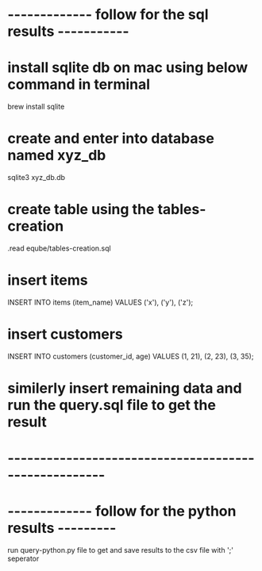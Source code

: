 # ------------- follow for the sql results -----------

# install sqlite db on mac using below command in terminal
brew install sqlite

# create and enter into database named xyz_db
sqlite3 xyz_db.db

# create table using the tables-creation
.read  eqube/tables-creation.sql

# insert items
INSERT INTO items (item_name) VALUES ('x'), ('y'), ('z');

# insert customers
INSERT INTO customers (customer_id, age) VALUES (1, 21), (2, 23), (3, 35);

# similerly insert remaining data and run the query.sql file to get the result
# -----------------------------------------------------

# ------------- follow for the python results ---------
run query-python.py file to get and save results to the csv file with ';' seperator
